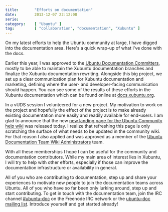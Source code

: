 ```yaml
---
title:       "Efforts on documentation"
date:        2013-12-07 22:12:08
serie:       
category:    [ "Ubuntu" ]
tag:         [ "collaboration", "documentation", "Xubuntu" ]
---
```


On my latest efforts to help the Ubuntu community at large, I have digged into the documentation area. Here's a quick wrap-up of what I've done with the docs.

Earlier this year, I was approved to the [Ubuntu Documentation Committers](https://launchpad.net/~ubuntu-core-doc), mostly to be able to maintain the Xubuntu documentation branches and finalize the Xubuntu documentation rewriting. Alongside this big project, we set up a clear communication plan for Xubuntu documentation and marketing, defining where the user- and developer-facing communication should happen. You can see some of the results of these efforts in the Xubuntu documentation which can be found online at [docs.xubuntu.org](http://docs.xubuntu.org/).

In a vUDS session I volunteered for a new project. My motivation to work on the project and hopefully the effect of the project is to make already existing documentation more easily and readily available for end-users. I am glad to announce that the new [new landing page for the Ubuntu Community help wiki](http://help.ubuntu.com/community/) was released today. I realize that refreshing this page is only scratching the surface of what needs to be updated in the community wiki. For that reason I also applied and was approved as a member of the [Ubuntu Documentation Team Wiki Administrators](https://launchpad.net/~ubuntu-doc-wiki-admins) team.

With all these memberships I hope I can be useful for the community and documentation contributors. While my main area of interest lies in Xubuntu, I will try to help with other efforts, especially if those can improve the documentation infrastructure or availability in general.

All of you who are contributing to documentation, step up and share your experiences to motivate new people to join the documentation teams across Ubuntu. All of you who have so far been only lurking around, step up and start contributing. To get in touch with the documentation team, join the IRC channel [\#ubuntu-doc](http://webchat.freenode.net?channels=%23ubuntu-doc) on the Freenode IRC network or the [ubuntu-doc mailing list](https://lists.ubuntu.com/mailman/listinfo/ubuntu-doc). Introduce yourself and get started already!
